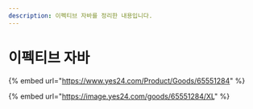 ```yaml
---
description: 이펙티브 자바를 정리한 내용입니다.
---
```


# 이펙티브 자바

{% embed url="https://www.yes24.com/Product/Goods/65551284" %}

{% embed url="https://image.yes24.com/goods/65551284/XL" %}
